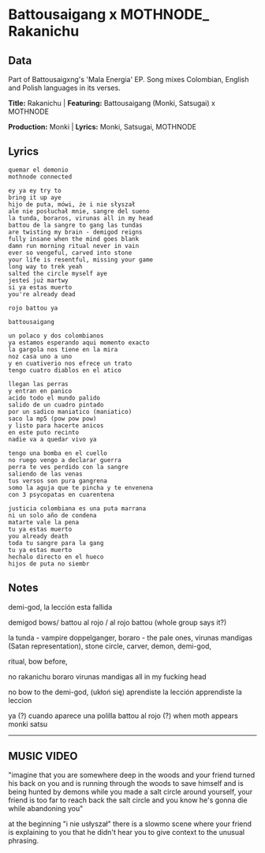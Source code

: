 # Battousaigang x MOTHNODE_ Rakanichu

## Data

Part of Battousaigxng's 'Mala Energia' EP.
Song mixes Colombian, English and Polish languages in its verses.

**Title:** Rakanichu | **Featuring:** Battousaigang (Monki, Satsugai) x MOTHNODE

**Production:** Monki | **Lyrics:** Monki, Satsugai, MOTHNODE

## Lyrics

```
quemar el demonio
mothnode connected

ey ya ey try to 
bring it up aye
hijo de puta, mówi, że i nie słyszał
ale nie posłuchał mnie, sangre del sueno
la tunda, boraros, virunas all in my head
battou de la sangre to gang las tundas 
are twisting my brain - demigod reigns
fully insane when the mind goes blank 
damn run morning ritual never in vain 
ever so vengeful, carved into stone
your life is resentful, missing your game
long way to trek yeah
salted the circle myself aye
jesteś już martwy
si ya estas muerto 
you're already dead

rojo battou ya

battousaigang

un polaco y dos colombianos
ya estamos esperando aqui momento exacto
la gargola nos tiene en la mira
noz casa uno a uno
y en cuativerio nos efrece un trato
tengo cuatro diablos en el atico

llegan las perras
y entran en panico
acido todo el mundo palido
salido de un cuadro pintado
por un sadico maniatico (maniatico)
saco la mp5 (pow pow pow)
y listo para hacerte anicos
en este puto recinto
nadie va a quedar vivo ya

tengo una bomba en el cuello 
no ruego vengo a declarar guerra 
perra te ves perdido con la sangre 
saliendo de las venas 
tus versos son pura gangrena 
somo la aguja que te pincha y te envenena 
con 3 psycopatas en cuarentena 

justicia colombiana es una puta marrana 
ni un solo año de condena 
matarte vale la pena 
tu ya estas muerto 
you already death 
toda tu sangre para la gang 
tu ya estas muerto 
hechalo directo en el hueco 
hijos de puta no siembr

```
## Notes

demi-god, la lección esta fallida

demigod bows/ battou al rojo / al rojo battou (whole group says it?)

la tunda - vampire doppelganger, 
boraro - the pale ones, 
virunas mandigas (Satan representation), 
stone circle, 
carver, 
demon, 
demi-god, 

ritual, 
bow before, 

no rakanichu
boraro
virunas mandigas
all in my fucking head

no bow to the demi-god, (ukłoń się)
aprendiste la lección
apprendiste la leccion

ya (?) cuando aparece una polilla
battou al rojo (?) when moth appears
monki satsu

----

## MUSIC VIDEO

"imagine that you are somewhere deep in the woods and your friend turned his back on you and is running through the woods to save himself and is being hunted by demons while you made a salt circle around yourself, your friend is too far to reach back the salt circle and you know he's gonna die while abandoning you"

at the beginning "i nie usłyszał" there is a slowmo scene where your friend is explaining to you that he didn't hear you to give context to the unusual phrasing.


  

